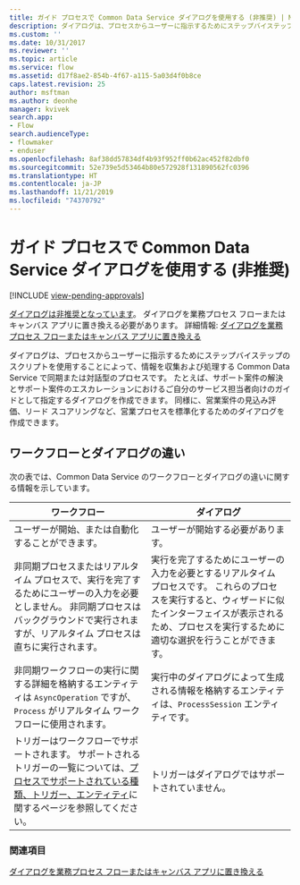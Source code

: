 ```yaml
---
title: ガイド プロセスで Common Data Service ダイアログを使用する (非推奨) | Microsoft Docs
description: ダイアログは、プロセスからユーザーに指示するためにステップバイステップのスクリプトを使用することによって、情報を収集および処理する同期または対話型のプロセスです。
ms.custom: ''
ms.date: 10/31/2017
ms.reviewer: ''
ms.topic: article
ms.service: flow
ms.assetid: d17f8ae2-854b-4f67-a115-5a03d4f0b8ce
caps.latest.revision: 25
author: msftman
ms.author: deonhe
manager: kvivek
search.app:
- Flow
search.audienceType:
- flowmaker
- enduser
ms.openlocfilehash: 8af38dd57834df4b93f952ff0b62ac452f82dbf0
ms.sourcegitcommit: 52e739e5d53464b80e572928f131890562fc0396
ms.translationtype: HT
ms.contentlocale: ja-JP
ms.lasthandoff: 11/21/2019
ms.locfileid: "74370792"
---
```

# <a name="use-common-data-service-dialogs-for-guided-processes-deprecated"></a>ガイド プロセスで Common Data Service ダイアログを使用する (非推奨)
[!INCLUDE [view-pending-approvals](includes/cc-rebrand.md)]

[ダイアログは非推奨となっています](/dynamics365/get-started/whats-new/customer-engagement/important-changes-coming#dialogs-are-deprecated)。 ダイアログを業務プロセス フローまたはキャンバス アプリに置き換える必要があります。 詳細情報: [ダイアログを業務プロセス フローまたはキャンバス アプリに置き換える](replace-dialogs.md) 

ダイアログは、プロセスからユーザーに指示するためにステップバイステップのスクリプトを使用することによって、情報を収集および処理する Common Data Service で同期または対話型のプロセスです。 たとえば、サポート案件の解決とサポート案件のエスカレーションにおけるご自分のサービス担当者向けのガイドとして指定するダイアログを作成できます。 同様に、営業案件の見込み評価、リード スコアリングなど、営業プロセスを標準化するためのダイアログを作成できます。

## <a name="differences-between-workflows-and-dialogs"></a>ワークフローとダイアログの違い

次の表では、Common Data Service のワークフローとダイアログの違いに関する情報を示しています。  


| ワークフロー     |    ダイアログ      |
|---------------|--------------|
|                                                                                                  ユーザーが開始、または自動化することができます。                                                                                                   |                                                                                          ユーザーが開始する必要があります。                                                                                          |
|                                  非同期プロセスまたはリアルタイム プロセスで、実行を完了するためにユーザーの入力を必要としません。 非同期プロセスはバックグラウンドで実行されますが、リアルタイム プロセスは直ちに実行されます。                                   | 実行を完了するためにユーザーの入力を必要とするリアルタイム プロセスです。 これらのプロセスを実行すると、ウィザードに似たインターフェイスが表示されるため、プロセスを実行するために適切な選択を行うことができます。 |
|                                                    非同期ワークフローの実行に関する詳細を格納するエンティティは `AsyncOperation` ですが、`Process` がリアルタイム ワークフローに使用されます。                                                     |                                                       実行中のダイアログによって生成される情報を格納するエンティティは、`ProcessSession` エンティティです。                                                       |
|                  トリガーはワークフローでサポートされます。 サポートされるトリガーの一覧については、[プロセスでサポートされている種類、トリガー、エンティティ](/dynamics365/customer-engagement/developer/supported-types-triggers-entities-actions-processes)に関するページを参照してください。                   |                                                                                   トリガーはダイアログではサポートされていません。                                                                                    |
  
### <a name="see-also"></a>関連項目
[ダイアログを業務プロセス フローまたはキャンバス アプリに置き換える](replace-dialogs.md)
